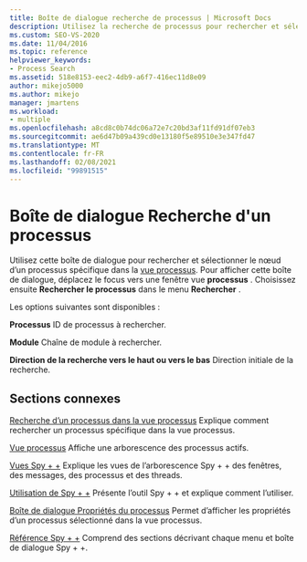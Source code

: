 ```yaml
---
title: Boîte de dialogue recherche de processus | Microsoft Docs
description: Utilisez la recherche de processus pour rechercher et sélectionner le nœud d’un processus spécifique dans la vue processus. Vous pouvez spécifier l’ID de processus, la chaîne de module et le sens de la recherche.
ms.custom: SEO-VS-2020
ms.date: 11/04/2016
ms.topic: reference
helpviewer_keywords:
- Process Search
ms.assetid: 518e8153-eec2-4db9-a6f7-416ec11d8e09
author: mikejo5000
ms.author: mikejo
manager: jmartens
ms.workload:
- multiple
ms.openlocfilehash: a8cd8c0b74dc06a72e7c20bd3af11fd91df07eb3
ms.sourcegitcommit: ae6d47b09a439cd0e13180f5e89510e3e347fd47
ms.translationtype: MT
ms.contentlocale: fr-FR
ms.lasthandoff: 02/08/2021
ms.locfileid: "99891515"
---
```

# <a name="process-search-dialog-box"></a>Boîte de dialogue Recherche d'un processus
Utilisez cette boîte de dialogue pour rechercher et sélectionner le nœud d’un processus spécifique dans la [vue processus](../debugger/processes-view.md). Pour afficher cette boîte de dialogue, déplacez le focus vers une fenêtre vue **processus** . Choisissez ensuite **Rechercher le processus** dans le menu **Rechercher** .

 Les options suivantes sont disponibles :

 **Processus** ID de processus à rechercher.

 **Module** Chaîne de module à rechercher.

 **Direction de la recherche vers le haut ou vers le bas** Direction initiale de la recherche.

## <a name="related-sections"></a>Sections connexes
 [Recherche d’un processus dans la vue processus](../debugger/how-to-search-for-a-process-in-processes-view.md) Explique comment rechercher un processus spécifique dans la vue processus.

 [Vue processus](../debugger/processes-view.md) Affiche une arborescence des processus actifs.

 [Vues Spy + +](../debugger/spy-increment-views.md) Explique les vues de l’arborescence Spy + + des fenêtres, des messages, des processus et des threads.

 [Utilisation de Spy + +](../debugger/using-spy-increment.md) Présente l’outil Spy + + et explique comment l’utiliser.

 [Boîte de dialogue Propriétés du processus](../debugger/process-properties-dialog-box.md) Permet d’afficher les propriétés d’un processus sélectionné dans la vue processus.

 [Référence Spy + +](../debugger/spy-increment-reference.md) Comprend des sections décrivant chaque menu et boîte de dialogue Spy + +.